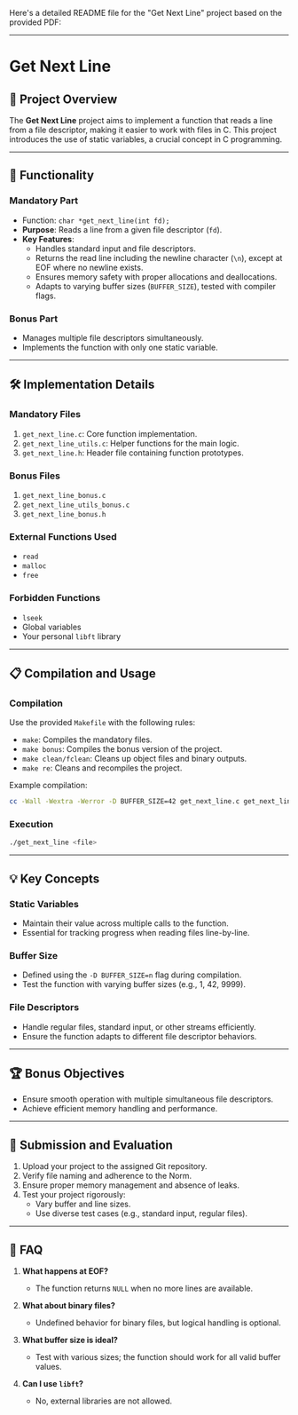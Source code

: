 Here's a detailed README file for the "Get Next Line" project based on the provided PDF:

---

# Get Next Line

## 📜 Project Overview
The **Get Next Line** project aims to implement a function that reads a line from a file descriptor, making it easier to work with files in C. This project introduces the use of static variables, a crucial concept in C programming.

---

## 🚀 Functionality

### **Mandatory Part**
- Function: `char *get_next_line(int fd);`
- **Purpose**: Reads a line from a given file descriptor (`fd`).
- **Key Features**:
  - Handles standard input and file descriptors.
  - Returns the read line including the newline character (`\n`), except at EOF where no newline exists.
  - Ensures memory safety with proper allocations and deallocations.
  - Adapts to varying buffer sizes (`BUFFER_SIZE`), tested with compiler flags.

### **Bonus Part**
- Manages multiple file descriptors simultaneously.
- Implements the function with only one static variable.

---

## 🛠️ Implementation Details

### **Mandatory Files**
1. `get_next_line.c`: Core function implementation.
2. `get_next_line_utils.c`: Helper functions for the main logic.
3. `get_next_line.h`: Header file containing function prototypes.

### **Bonus Files**
1. `get_next_line_bonus.c`
2. `get_next_line_utils_bonus.c`
3. `get_next_line_bonus.h`

### **External Functions Used**
- `read`
- `malloc`
- `free`

### **Forbidden Functions**
- `lseek`
- Global variables
- Your personal `libft` library

---

## 📋 Compilation and Usage

### **Compilation**
Use the provided `Makefile` with the following rules:
- `make`: Compiles the mandatory files.
- `make bonus`: Compiles the bonus version of the project.
- `make clean/fclean`: Cleans up object files and binary outputs.
- `make re`: Cleans and recompiles the project.

Example compilation:
```bash
cc -Wall -Wextra -Werror -D BUFFER_SIZE=42 get_next_line.c get_next_line_utils.c -o get_next_line
```

### **Execution**
```bash
./get_next_line <file>
```

---

## 💡 Key Concepts

### **Static Variables**
- Maintain their value across multiple calls to the function.
- Essential for tracking progress when reading files line-by-line.

### **Buffer Size**
- Defined using the `-D BUFFER_SIZE=n` flag during compilation.
- Test the function with varying buffer sizes (e.g., 1, 42, 9999).

### **File Descriptors**
- Handle regular files, standard input, or other streams efficiently.
- Ensure the function adapts to different file descriptor behaviors.

---

## 🏆 Bonus Objectives
- Ensure smooth operation with multiple simultaneous file descriptors.
- Achieve efficient memory handling and performance.

---

## 📂 Submission and Evaluation
1. Upload your project to the assigned Git repository.
2. Verify file naming and adherence to the Norm.
3. Ensure proper memory management and absence of leaks.
4. Test your project rigorously:
   - Vary buffer and line sizes.
   - Use diverse test cases (e.g., standard input, regular files).

---

## 🤔 FAQ

1. **What happens at EOF?**
   - The function returns `NULL` when no more lines are available.

2. **What about binary files?**
   - Undefined behavior for binary files, but logical handling is optional.

3. **What buffer size is ideal?**
   - Test with various sizes; the function should work for all valid buffer values.

4. **Can I use `libft`?**
   - No, external libraries are not allowed.
